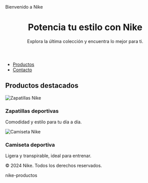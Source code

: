 <!DOCTYPE html>
<html lang="es">
<head>
    <meta charset="UTF-8">
    <meta name="viewport" content="width=device-width, initial-scale=1.0">
    Bienvenido a Nike</title>
    <link rel="stylesheet" href="styles.css">
</head>
<body>
    <header>
        <h1>Potencia tu estilo con Nike</h1>
        <p>Explora la última colección y encuentra lo mejor para ti.</p>
    </header>
    <nav>
        <ul>
            <li><a href="#productos">Productos</a></li>
            <li><a href="#contacto">Contacto</a></li>
        </ul>
    </nav>
    <section id="productos">
        <h2>Productos destacados</h2>
        <div class="productos">
            <div class="producto">
                <img src="zapatillas.jpg" alt="Zapatillas Nike">
                <h3>Zapatillas deportivas</h3>
                <p>Comodidad y estilo para tu día a día.</p>
            </div>
            <div class="producto">
                <img src="camiseta.jpg" alt="Camiseta Nike">
                <h3>Camiseta deportiva</h3>
                <p>Ligera y transpirable, ideal para entrenar.</p>
            </div>
        </div>
    </section>
    <footer>
        <p>© 2024 Nike. Todos los derechos reservados.</p>
    </footer>
</body>
</html>
 nike-productos

